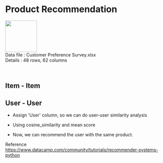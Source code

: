 <h1>Product Recommendation</h1>

<p align="left">
<img src="https://cdn.iconscout.com/icon/free/png-512/microsoft-excel-2-569282.png"
     width="100" height="100" ><br>
Data file : Customer Preference Survey.xlsx <br>
Details   : 48 rows, 62 columns
</p>
<br>

<h2>Item - Item </h2>






<h2>User - User </h2>

- Assign 'User' column, so we can do user-user similarity analysis

- Using cosine_similarity and mean score 

- Now, we can recommend the user with the same product.

Reference<br/>
https://www.datacamp.com/community/tutorials/recommender-systems-python
